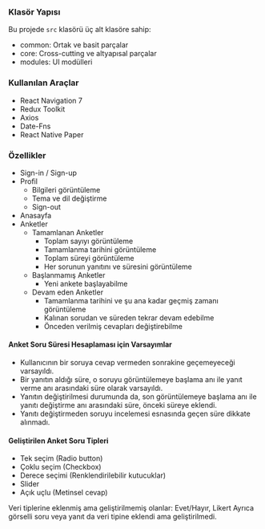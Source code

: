 ### Klasör Yapısı
Bu projede `src` klasörü üç alt klasöre sahip:
- common: Ortak ve basit parçalar
- core: Cross-cutting ve altyapısal parçalar
- modules: UI modülleri

### Kullanılan Araçlar
- React Navigation 7
- Redux Toolkit
- Axios
- Date-Fns
- React Native Paper

### Özellikler
- Sign-in / Sign-up
- Profil
    - Bilgileri görüntüleme
    - Tema ve dil değiştirme
    - Sign-out
- Anasayfa
- Anketler
    - Tamamlanan Anketler
        - Toplam sayıyı görüntüleme
        - Tamamlanma tarihini görüntüleme
        - Toplam süreyi görüntüleme
        - Her sorunun yanıtını ve süresini görüntüleme
    - Başlanmamış Anketler
        - Yeni ankete başlayabilme
    - Devam eden Anketler
        - Tamamlanma tarihini ve şu ana kadar geçmiş zamanı görüntüleme
        - Kalınan sorudan ve süreden tekrar devam edebilme
        - Önceden verilmiş cevapları değiştirebilme

#### Anket Soru Süresi Hesaplaması için Varsayımlar
- Kullanıcının bir soruya cevap vermeden sonrakine geçemeyeceği varsayıldı.
- Bir yanıtın aldığı süre, o soruyu görüntülemeye başlama anı ile yanıt verme anı arasındaki süre olarak varsayıldı.
- Yanıtın değiştirilmesi durumunda da, son görüntülemeye başlama anı ile yanıtı değiştirme anı arasındaki süre, önceki süreye eklendi.
- Yanıtı değiştirmeden soruyu incelemesi esnasında geçen süre dikkate alınmadı.

#### Geliştirilen Anket Soru Tipleri
- Tek seçim (Radio button)
- Çoklu seçim (Checkbox)
- Derece seçimi (Renklendirilebilir kutucuklar)
- Slider
- Açık uçlu (Metinsel cevap)

Veri tiplerine eklenmiş ama geliştirilmemiş olanlar: Evet/Hayır, Likert
Ayrıca görselli soru veya yanıt da veri tipine eklendi ama geliştirilmedi.



